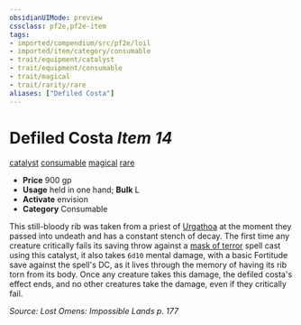 ```yaml
---
obsidianUIMode: preview
cssclass: pf2e,pf2e-item
tags:
- imported/compendium/src/pf2e/loil
- imported/item/category/consumable
- trait/equipment/catalyst
- trait/equipment/consumable
- trait/magical
- trait/rarity/rare
aliases: ["Defiled Costa"]
---
```

# Defiled Costa *Item 14*  
[catalyst](catalyst-som.md)  [consumable](consumable.md)  [magical](magical.md)  [rare](rare.md)  

- **Price** 900 gp
- **Usage** held in one hand; **Bulk** L
- **Activate** envision
- **Category** Consumable

This still-bloody rib was taken from a priest of [Urgathoa](../../setting/deities/urgathoa.md) at the moment they passed into undeath and has a constant stench of decay. The first time any creature critically fails its saving throw against a [mask of terror](../../spells/mask-of-terror.md) spell cast using this catalyst, it also takes `6d10` mental damage, with a basic Fortitude save against the spell's DC, as it lives through the memory of having its rib torn from its body. Once any creature takes this damage, the defiled costa's effect ends, and no other creatures take the damage, even if they critically fail.

*Source: Lost Omens: Impossible Lands p. 177*